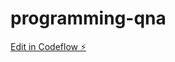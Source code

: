 # programming-qna

[Edit in Codeflow ⚡️](https://stackblitz.com/~/github.com/rohit-sinha1989/programming-qna)